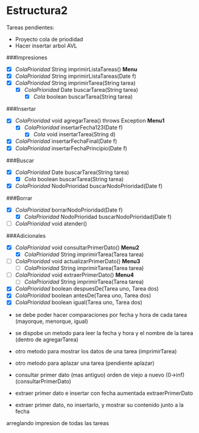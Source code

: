 # Estructura2
Tareas pendientes:
- Proyecto cola de priodidad
- Hacer insertar arbol AVL

###Impresiones

- [x] _ColaPrioridad_ String imprimirListaTareas() **Menu**
- [x] _ColaPrioridad_ String imprimirListaTareas(Date f)
- [x] _ColaPrioridad_ String imprimirTarea(String tarea)
	- [x] _ColaPrioridad_  Date buscarTarea(String tarea)
		- [x] _Cola_ boolean buscarTarea(String tarea)

###Insertar

- [x] _ColaPrioridad_ void agregarTarea() throws Exception **Menu1**
	- [x] _ColaPrioridad_ insertarFecha123(Date f)
		- [x] _Cola_ void insertarTarea(String d)
- [x] _ColaPrioridad_ insertarFechaFinal(Date f)
- [x] _ColaPrioridad_ insertarFechaPrincipio(Date f)

###Buscar

- [x] _ColaPrioridad_  Date buscarTarea(String tarea)
	- [x] _Cola_ boolean buscarTarea(String tarea)
- [x] _ColaPrioridad_  NodoPrioridad buscarNodoPrioridad(Date f)

###Borrar

- [x] _ColaPrioridad_ borrarNodoPrioridad(Date f)
	- [x] _ColaPrioridad_  NodoPrioridad buscarNodoPrioridad(Date f)
- [ ] _ColaPrioridad_ void atender()

###Adicionales

- [x] _ColaPrioridad_ void consultarPrimerDato() **Menu2**
	- [x] _ColaPrioridad_ String imprimirTarea(Tarea tarea)
- [ ] _ColaPrioridad_ void actualizarPrimerDato() **Menu3**
	- [ ] _ColaPrioridad_ String imprimirTarea(Tarea tarea)
- [ ] _ColaPrioridad_ void extraerPrimerDato() **Menu4**
	- [ ] _ColaPrioridad_ String imprimirTarea(Tarea tarea)

- [x] _ColaPrioridad_ boolean despuesDe(Tarea uno, Tarea dos)
- [x] _ColaPrioridad_ boolean antesDe(Tarea uno, Tarea dos)
- [x] _ColaPrioridad_ boolean igual(Tarea uno, Tarea dos)

- se debe poder hacer comparaciones por fecha y hora de cada tarea (mayorque, menorque, igual)
+ se dispobe un metodo para leer la fecha y hora y el nombre de la tarea (dentro de agregarTarea)
- otro metodo para mostrar los datos de una tarea (imprimirTarea)
- otro metodo para aplazar una tarea (pendiente aplazar)

- consultar primer dato (mas antiguo) orden de viejo a nuevo (0->inf) (consultarPrimerDato)
- extraer primer dato e insertar con fecha aumentada extraerPrimerDato
- extraer primer dato, no insertarlo, y mostrar su contenido junto a la fecha

arreglando impresion de todas las tareas